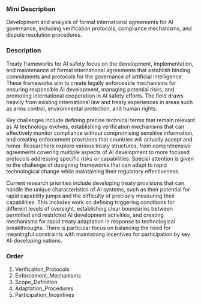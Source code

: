 ### Mini Description

Development and analysis of formal international agreements for AI governance, including verification protocols, compliance mechanisms, and dispute resolution procedures.

### Description

Treaty frameworks for AI safety focus on the development, implementation, and maintenance of formal international agreements that establish binding commitments and protocols for the governance of artificial intelligence. These frameworks aim to create legally enforceable mechanisms for ensuring responsible AI development, managing potential risks, and promoting international cooperation in AI safety efforts. The field draws heavily from existing international law and treaty experiences in areas such as arms control, environmental protection, and human rights.

Key challenges include defining precise technical terms that remain relevant as AI technology evolves, establishing verification mechanisms that can effectively monitor compliance without compromising sensitive information, and creating enforcement provisions that countries will actually accept and honor. Researchers explore various treaty structures, from comprehensive agreements covering multiple aspects of AI development to more focused protocols addressing specific risks or capabilities. Special attention is given to the challenge of designing frameworks that can adapt to rapid technological change while maintaining their regulatory effectiveness.

Current research priorities include developing treaty provisions that can handle the unique characteristics of AI systems, such as their potential for rapid capability jumps and the difficulty of precisely measuring their capabilities. This includes work on defining triggering conditions for different levels of oversight, establishing clear boundaries between permitted and restricted AI development activities, and creating mechanisms for rapid treaty adaptation in response to technological breakthroughs. There is particular focus on balancing the need for meaningful constraints with maintaining incentives for participation by key AI-developing nations.

### Order

1. Verification_Protocols
2. Enforcement_Mechanisms
3. Scope_Definition
4. Adaptation_Procedures
5. Participation_Incentives
